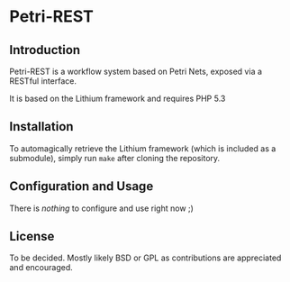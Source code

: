 # Petri-REST

## Introduction

Petri-REST is a workflow system based on Petri Nets, exposed via a RESTful
interface.

It is based on the Lithium framework and requires PHP 5.3

## Installation

To automagically retrieve the Lithium framework (which is included as a
submodule), simply run `make` after cloning the repository.

## Configuration and Usage

There is *nothing* to configure and use right now ;)

## License

To be decided. Mostly likely BSD or GPL as contributions are appreciated and
encouraged.
